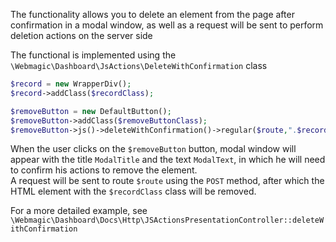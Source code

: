 The functionality allows you to delete an element from the page after confirmation in a modal window, as well as a request will be sent to perform deletion actions on the server side  
  
The functional is implemented using the ``\Webmagic\Dashboard\JsActions\DeleteWithConfirmation`` class
```php
$record = new WrapperDiv();
$record->addClass($recordClass);

$removeButton = new DefaultButton();
$removeButton->addClass($removeButtonClass);
$removeButton->js()->deleteWithConfirmation()->regular($route,".$recordClass", 'POST', 'ModalTitle', 'ModalText');
``` 

When the user clicks on the ``$removeButton`` button, modal window will appear with 
the title ``ModalTitle`` and the text ``ModalText``, in which he will need to confirm 
his actions to remove the element.  
A request will be sent to route ``$route`` using the 
``POST`` method, after which the HTML element with the ``$recordClass`` class will be removed.  

For a more detailed example, see ``\Webmagic\Dashboard\Docs\Http\JSActionsPresentationController::deleteWithConfirmation``